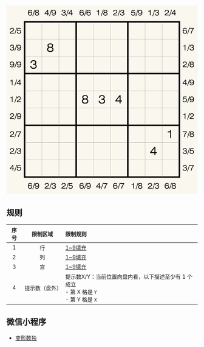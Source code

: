 ![](../../../images/sudoku/互描数独.png)

## 规则
| 序号 | 限制区域 | 限制规则 |
| :---: | :---: | :--- |
| 1 | 行 | [1~9填充] |
| 2 | 列 | [1~9填充] |
| 3 | 宫 | [1~9填充] |
| 4 | 提示数（盘外） | 提示数X/Y：当前位置向盘内看，以下描述至少有 1 个成立<br/>- 第 X 格是 `Y`<br/> - 第 Y 格是 `X` |

## 微信小程序
- [变形数独](#小程序://变形数独/高端数独/3QQ2xclTUJ6u2bc)

[1~9填充]: ../../../rules.md#1~9填充
